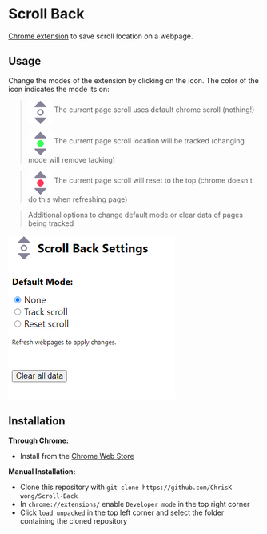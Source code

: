 # Scroll Back
[Chrome extension](https://chrome.google.com/webstore/detail/scroll-back/apbbdcpieabljcbdecpbepdcmidjhmej)  to save scroll location on a webpage.

## Usage
Change the modes of the extension by clicking on the icon. The color of the icon indicates the mode its on:

> <img align="middle" src="/icon/default-48.png"> The current page scroll uses default chrome scroll (nothing!)
> 
> <img align="middle" src="/icon/green-48.png"> The current page scroll location will be tracked (changing mode will remove tacking)

> <img align="middle" src="/icon/red-48.png"> The current page scroll will reset to the top (chrome doesn't do this when refreshing page)

> Additional options to change default mode or clear data of pages being tracked

![Options page](/assets/options.png)

## Installation
**Through Chrome:**
- Install from the [Chrome Web Store](https://chrome.google.com/webstore/detail/scroll-back/apbbdcpieabljcbdecpbepdcmidjhmej) 

**Manual Installation:**
- Clone this repository with `git clone https://github.com/ChrisK-wong/Scroll-Back`
- In `chrome://extensions/` enable `Developer mode` in the top right corner
- Click `load unpacked` in the top left corner and select the folder containing the cloned repository
